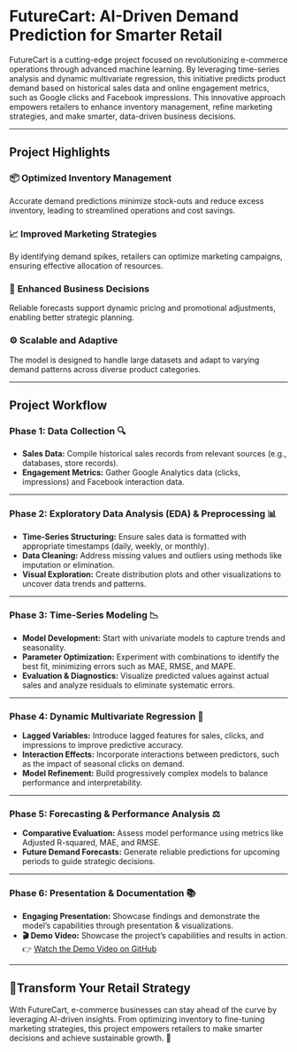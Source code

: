 # **FutureCart: AI-Driven Demand Prediction for Smarter Retail**  

FutureCart is a cutting-edge project focused on revolutionizing e-commerce operations through advanced machine learning. By leveraging time-series analysis and dynamic multivariate regression, this initiative predicts product demand based on historical sales data and online engagement metrics, such as Google clicks and Facebook impressions. This innovative approach empowers retailers to enhance inventory management, refine marketing strategies, and make smarter, data-driven business decisions.  

---

## **Project Highlights**  

### 📦 **Optimized Inventory Management**  
Accurate demand predictions minimize stock-outs and reduce excess inventory, leading to streamlined operations and cost savings.  

### 📈 **Improved Marketing Strategies**  
By identifying demand spikes, retailers can optimize marketing campaigns, ensuring effective allocation of resources.  

### 💼 **Enhanced Business Decisions**  
Reliable forecasts support dynamic pricing and promotional adjustments, enabling better strategic planning.  

### ⚙️ **Scalable and Adaptive**  
The model is designed to handle large datasets and adapt to varying demand patterns across diverse product categories.  

---

## **Project Workflow**  

### **Phase 1: Data Collection** 🔍 
- **Sales Data:** Compile historical sales records from relevant sources (e.g., databases, store records).  
- **Engagement Metrics:** Gather Google Analytics data (clicks, impressions) and Facebook interaction data.  

---

### **Phase 2: Exploratory Data Analysis (EDA) & Preprocessing** 📊
- **Time-Series Structuring:** Ensure sales data is formatted with appropriate timestamps (daily, weekly, or monthly).  
- **Data Cleaning:** Address missing values and outliers using methods like imputation or elimination.  
- **Visual Exploration:** Create distribution plots and other visualizations to uncover data trends and patterns.  

---

### **Phase 3: Time-Series Modeling** 📉
- **Model Development:** Start with univariate models to capture trends and seasonality.  
- **Parameter Optimization:** Experiment with combinations to identify the best fit, minimizing errors such as MAE, RMSE, and MAPE.  
- **Evaluation & Diagnostics:** Visualize predicted values against actual sales and analyze residuals to eliminate systematic errors.  

---

### **Phase 4: Dynamic Multivariate Regression** 🔗
- **Lagged Variables:** Introduce lagged features for sales, clicks, and impressions to improve predictive accuracy.  
- **Interaction Effects:** Incorporate interactions between predictors, such as the impact of seasonal clicks on demand.  
- **Model Refinement:** Build progressively complex models to balance performance and interpretability.  

---

### **Phase 5: Forecasting & Performance Analysis** ⚖️ 
- **Comparative Evaluation:** Assess model performance using metrics like Adjusted R-squared, MAE, and RMSE.  
- **Future Demand Forecasts:** Generate reliable predictions for upcoming periods to guide strategic decisions.  

---

### **Phase 6: Presentation & Documentation** 📚  
- **Engaging Presentation:** Showcase findings and demonstrate the model’s capabilities through presentation & visualizations.
- **🎬 Demo Video:** Showcase the project’s capabilities and results in action.  
  👉 [Watch the Demo Video on GitHub](https://github.com/USERNAME/REPO_NAME/blob/main/PATH_TO_VIDEO.mp4) 

---

## 🌟**Transform Your Retail Strategy**  
With FutureCart, e-commerce businesses can stay ahead of the curve by leveraging AI-driven insights. From optimizing inventory to fine-tuning marketing strategies, this project empowers retailers to make smarter decisions and achieve sustainable growth. 🚀
